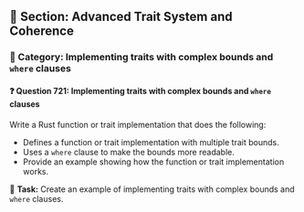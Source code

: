 ## 📘 Section: Advanced Trait System and Coherence  
### 🔹 Category: Implementing traits with complex bounds and `where` clauses  
#### ❓ Question 721: Implementing traits with complex bounds and `where` clauses

Write a Rust function or trait implementation that does the following:

- Defines a function or trait implementation with multiple trait bounds.
- Uses a `where` clause to make the bounds more readable.
- Provide an example showing how the function or trait implementation works.

🔧 **Task:** Create an example of implementing traits with complex bounds and `where` clauses.
